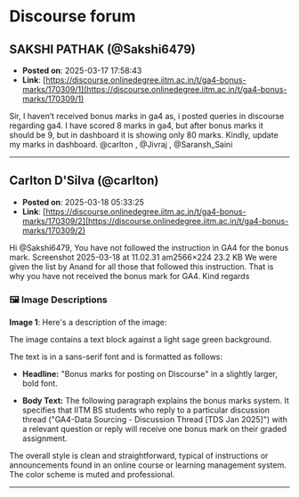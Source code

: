 # Discourse forum

## SAKSHI PATHAK (@Sakshi6479)
- **Posted on**: 2025-03-17 17:58:43
- **Link**: [https://discourse.onlinedegree.iitm.ac.in/t/ga4-bonus-marks/170309/1](https://discourse.onlinedegree.iitm.ac.in/t/ga4-bonus-marks/170309/1)

Sir,
I haven’t received bonus marks in ga4 as, i posted queries in discourse regarding ga4. I have scored 8 marks in ga4, but after bonus marks it should be 9, but in dashboard it is showing only 80 marks.
Kindly, update my marks in dashboard.
@carlton , @Jivraj , @Saransh_Saini

---

## Carlton D'Silva (@carlton)
- **Posted on**: 2025-03-18 05:33:25
- **Link**: [https://discourse.onlinedegree.iitm.ac.in/t/ga4-bonus-marks/170309/2](https://discourse.onlinedegree.iitm.ac.in/t/ga4-bonus-marks/170309/2)

Hi @Sakshi6479,
You have not followed the instruction in GA4 for the bonus mark.
Screenshot 2025-03-18 at 11.02.31 am2566×224 23.2 KB
We were given the list by Anand for all those that followed this instruction.
That is why you have not received the bonus mark for GA4.
Kind regards

### 🖼 Image Descriptions

**Image 1**: Here's a description of the image:

The image contains a text block against a light sage green background. 


The text is in a sans-serif font and is formatted as follows:

* **Headline:** "Bonus marks for posting on Discourse" in a slightly larger, bold font.

* **Body Text:**  The following paragraph explains the bonus marks system. It specifies that IITM BS students who reply to a particular discussion thread ("GA4-Data Sourcing - Discussion Thread [TDS Jan 2025]") with a relevant question or reply will receive one bonus mark on their graded assignment.

The overall style is clean and straightforward, typical of instructions or announcements found in an online course or learning management system. The color scheme is muted and professional.

---
